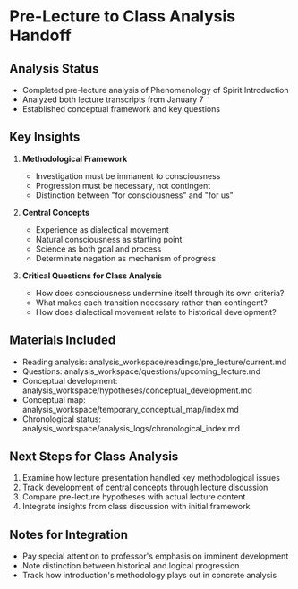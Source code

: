 # Pre-Lecture to Class Analysis Handoff

## Analysis Status
- Completed pre-lecture analysis of Phenomenology of Spirit Introduction
- Analyzed both lecture transcripts from January 7
- Established conceptual framework and key questions

## Key Insights
1. **Methodological Framework**
   - Investigation must be immanent to consciousness
   - Progression must be necessary, not contingent
   - Distinction between "for consciousness" and "for us"

2. **Central Concepts**
   - Experience as dialectical movement
   - Natural consciousness as starting point
   - Science as both goal and process
   - Determinate negation as mechanism of progress

3. **Critical Questions for Class Analysis**
   - How does consciousness undermine itself through its own criteria?
   - What makes each transition necessary rather than contingent?
   - How does dialectical movement relate to historical development?

## Materials Included
- Reading analysis: analysis_workspace/readings/pre_lecture/current.md
- Questions: analysis_workspace/questions/upcoming_lecture.md
- Conceptual development: analysis_workspace/hypotheses/conceptual_development.md
- Conceptual map: analysis_workspace/temporary_conceptual_map/index.md
- Chronological status: analysis_workspace/analysis_logs/chronological_index.md

## Next Steps for Class Analysis
1. Examine how lecture presentation handled key methodological issues
2. Track development of central concepts through lecture discussion
3. Compare pre-lecture hypotheses with actual lecture content
4. Integrate insights from class discussion with initial framework

## Notes for Integration
- Pay special attention to professor's emphasis on imminent development
- Note distinction between historical and logical progression
- Track how introduction's methodology plays out in concrete analysis